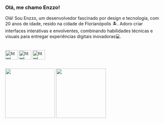 ### Olá, me chamo Enzzo!
Olá! Sou Enzzo, um desenvolvedor fascinado por design e tecnologia, com 20 anos de idade, resido na cidade de Florianópolis 🏝️. Adoro criar interfaces interativas e envolventes, combinando habilidades técnicas e visuais para entregar experiências digitais inovadoras💻.

##
<div>
<img align="center" alt="html" height="30" width="40" src="https://cdn.jsdelivr.net/gh/devicons/devicon/icons/html5/html5-plain-wordmark.svg">
<img align="center" alt="html" height="30" width="40" src="https://cdn.jsdelivr.net/gh/devicons/devicon/icons/css3/css3-plain-wordmark.svg" />
<img align="center" alt="html" height="30" width="40" src="https://cdn.jsdelivr.net/gh/devicons/devicon/icons/python/python-original.svg" />
          
          

</div>

##
<div align="left">
  <img height="160em" src="https://github-readme-stats-git-masterrstaa-rickstaa.vercel.app/api?username=EnzzoNatan&count_private=true&show_icons=true&theme=chartreuse-dark"/>
  <img height="160em" src="https://github-readme-stats.vercel.app/api/top-langs/?username=EnzzoNatan&hide_progress=true&theme=chartreuse-dark"/>
</div>

